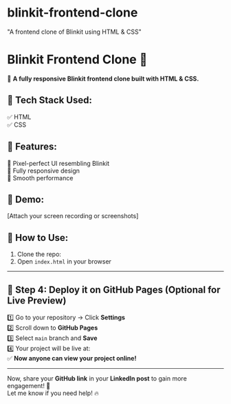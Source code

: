 # blinkit-frontend-clone
 "A frontend clone of Blinkit using HTML &amp; CSS"
 # Blinkit Frontend Clone 🛒

🚀 **A fully responsive Blinkit frontend clone built with HTML & CSS.**

## 🔹 Tech Stack Used:
✅ HTML  
✅ CSS  

## 🔹 Features:
🔹 Pixel-perfect UI resembling Blinkit  
🔹 Fully responsive design  
🔹 Smooth performance  

## 🎥 Demo:
[Attach your screen recording or screenshots]  

## 📌 How to Use:
1. Clone the repo:  
2. Open `index.html` in your browser  

---

## 📌 **Step 4: Deploy it on GitHub Pages (Optional for Live Preview)**  
1️⃣ Go to your repository → Click **Settings**  
2️⃣ Scroll down to **GitHub Pages**  
3️⃣ Select `main` branch and **Save**  
4️⃣ Your project will be live at:  
✅ **Now anyone can view your project online!**  

---

Now, share your **GitHub link** in your **LinkedIn post** to gain more engagement! 🚀  
Let me know if you need help! 🔥


